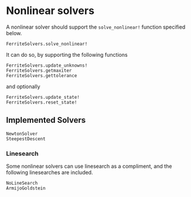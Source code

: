 # Nonlinear solvers
A nonlinear solver should support the `solve_nonlinear!` function specified below. 

```@docs
FerriteSolvers.solve_nonlinear!
```

It can do so, by supporting the following functions
```@docs
FerriteSolvers.update_unknowns!
FerriteSolvers.getmaxiter
FerriteSolvers.gettolerance
```
and optionally
```@docs
FerriteSolvers.update_state!
FerriteSolvers.reset_state!
```

## Implemented Solvers

```@docs
NewtonSolver
SteepestDescent
```

### Linesearch
Some nonlinear solvers can use linesearch as a compliment, 
and the following linesearches are included. 
```@docs
NoLineSearch
ArmijoGoldstein
```